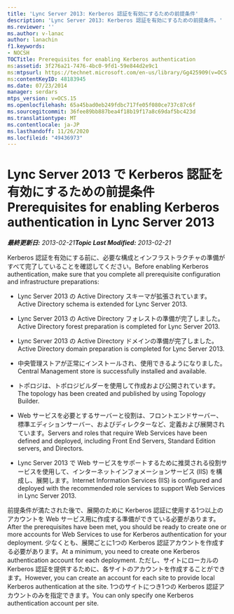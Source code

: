 ```yaml
---
title: 'Lync Server 2013: Kerberos 認証を有効にするための前提条件'
description: 'Lync Server 2013: Kerberos 認証を有効にするための前提条件。'
ms.reviewer: ''
ms.author: v-lanac
author: lanachin
f1.keywords:
- NOCSH
TOCTitle: Prerequisites for enabling Kerberos authentication
ms:assetid: 3f276a21-7476-4bc0-9fd1-59e844d2e9c1
ms:mtpsurl: https://technet.microsoft.com/en-us/library/Gg425909(v=OCS.15)
ms:contentKeyID: 48183945
ms.date: 07/23/2014
manager: serdars
mtps_version: v=OCS.15
ms.openlocfilehash: 65a45bad0eb249fdbc717fe05f080ce737c87c6f
ms.sourcegitcommit: 36fee89bb887bea4f18b19f17a8c69daf5bc423d
ms.translationtype: MT
ms.contentlocale: ja-JP
ms.lasthandoff: 11/26/2020
ms.locfileid: "49436973"
---
```

# <a name="prerequisites-for-enabling-kerberos-authentication-in-lync-server-2013"></a><span data-ttu-id="4b906-103">Lync Server 2013 で Kerberos 認証を有効にするための前提条件</span><span class="sxs-lookup"><span data-stu-id="4b906-103">Prerequisites for enabling Kerberos authentication in Lync Server 2013</span></span>

<div data-xmlns="http://www.w3.org/1999/xhtml">

<div class="topic" data-xmlns="http://www.w3.org/1999/xhtml" data-msxsl="urn:schemas-microsoft-com:xslt" data-cs="https://msdn.microsoft.com/">

<div data-asp="https://msdn2.microsoft.com/asp">



</div>

<div id="mainSection">

<div id="mainBody"><span data-ttu-id="4b906-104">

<span> </span></span><span class="sxs-lookup"><span data-stu-id="4b906-104">

<span> </span></span></span>

<span data-ttu-id="4b906-105">_**最終更新日:** 2013-02-21_</span><span class="sxs-lookup"><span data-stu-id="4b906-105">_**Topic Last Modified:** 2013-02-21_</span></span>

<span data-ttu-id="4b906-106">Kerberos 認証を有効にする前に、必要な構成とインフラストラクチャの準備がすべて完了していることを確認してください。</span><span class="sxs-lookup"><span data-stu-id="4b906-106">Before enabling Kerberos authentication, make sure that you complete all prerequisite configuration and infrastructure preparations:</span></span>

  - <span data-ttu-id="4b906-107">Lync Server 2013 の Active Directory スキーマが拡張されています。</span><span class="sxs-lookup"><span data-stu-id="4b906-107">Active Directory schema is extended for Lync Server 2013.</span></span>

  - <span data-ttu-id="4b906-108">Lync Server 2013 の Active Directory フォレストの準備が完了しました。</span><span class="sxs-lookup"><span data-stu-id="4b906-108">Active Directory forest preparation is completed for Lync Server 2013.</span></span>

  - <span data-ttu-id="4b906-109">Lync Server 2013 の Active Directory ドメインの準備が完了しました。</span><span class="sxs-lookup"><span data-stu-id="4b906-109">Active Directory domain preparation is completed for Lync Server 2013.</span></span>

  - <span data-ttu-id="4b906-110">中央管理ストアが正常にインストールされ、使用できるようになりました。</span><span class="sxs-lookup"><span data-stu-id="4b906-110">Central Management store is successfully installed and available.</span></span>

  - <span data-ttu-id="4b906-111">トポロジは、トポロジビルダーを使用して作成および公開されています。</span><span class="sxs-lookup"><span data-stu-id="4b906-111">The topology has been created and published by using Topology Builder.</span></span>

  - <span data-ttu-id="4b906-112">Web サービスを必要とするサーバーと役割は、フロントエンドサーバー、標準エディションサーバー、およびディレクターなど、定義および展開されています。</span><span class="sxs-lookup"><span data-stu-id="4b906-112">Servers and roles that require Web Services have been defined and deployed, including Front End Servers, Standard Edition servers, and Directors.</span></span>

  - <span data-ttu-id="4b906-113">Lync Server 2013 で Web サービスをサポートするために推奨される役割サービスを使用して、インターネットインフォメーションサービス (IIS) を構成し、展開します。</span><span class="sxs-lookup"><span data-stu-id="4b906-113">Internet Information Services (IIS) is configured and deployed with the recommended role services to support Web Services in Lync Server 2013.</span></span>

<span data-ttu-id="4b906-114">前提条件が満たされた後で、展開のために Kerberos 認証に使用する1つ以上のアカウントを Web サービス用に作成する準備ができている必要があります。</span><span class="sxs-lookup"><span data-stu-id="4b906-114">After the prerequisites have been met, you should be ready to create one or more accounts for Web Services to use for Kerberos authentication for your deployment.</span></span> <span data-ttu-id="4b906-115">少なくとも、展開ごとに1つの Kerberos 認証アカウントを作成する必要があります。</span><span class="sxs-lookup"><span data-stu-id="4b906-115">At a minimum, you need to create one Kerberos authentication account for each deployment.</span></span> <span data-ttu-id="4b906-116">ただし、サイトにローカルの Kerberos 認証を提供するために、各サイトのアカウントを作成することができます。</span><span class="sxs-lookup"><span data-stu-id="4b906-116">However, you can create an account for each site to provide local Kerberos authentication at the site.</span></span> <span data-ttu-id="4b906-117">1つのサイトにつき1つの Kerberos 認証アカウントのみを指定できます。</span><span class="sxs-lookup"><span data-stu-id="4b906-117">You can only specify one Kerberos authentication account per site.</span></span>

<span data-ttu-id="4b906-118"></div>

<span> </span>

</div>

</div>

</span><span class="sxs-lookup"><span data-stu-id="4b906-118"></div>

<span> </span>

</div>

</div>

</span></span></div>


